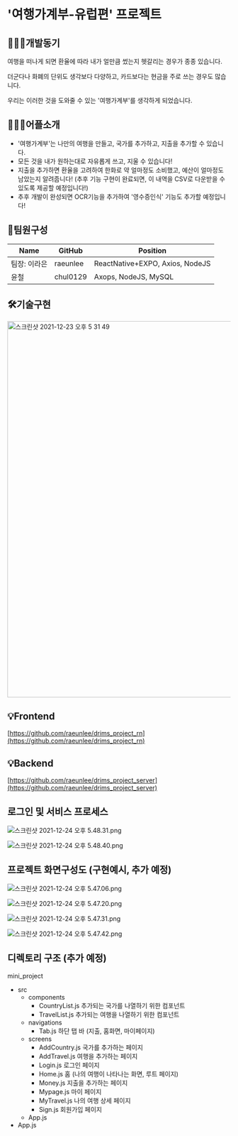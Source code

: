# '여행가계부-유럽편' 프로젝트

## 👩🏻‍💻개발동기

여행을 떠나게 되면 환율에 따라 내가 얼만큼 썼는지 헷갈리는 경우가 종종 있습니다.

더군다나 화폐의 단위도 생각보다 다양하고, 카드보다는 현금을 주로 쓰는 경우도 많습니다.

우리는 이러한 것을 도와줄 수 있는 '여행가계부'를 생각하게 되었습니다.

## 💁🏻‍♀️어플소개

- '여행가계부'는 나만의 여행을 만들고, 국가를 추가하고, 지출을 추가할 수 있습니다.
- 모든 것을 내가 원하는대로 자유롭게 쓰고, 지울 수 있습니다!
- 지출을 추가하면 환율을 고려하여 한화로 약 얼마정도 소비했고, 예산이 얼마정도 남았는지 알려줍니다! (추후 기능 구현이 완료되면, 이 내역을 CSV로 다운받을 수 있도록 제공할 예정입니다!)
- 추후 개발이 완성되면 OCR기능을 추가하여 '영수증인식' 기능도 추가할 예정입니다!

## 👥팀원구성

| Name | GitHub | Position |
| --- | --- | --- |
| 팀장: 이라은 | raeunlee | ReactNative+EXPO, Axios, NodeJS |
| 윤철 | chul0129 | Axops, NodeJS, MySQL |

## 🛠️기술구현
<img width="848" alt="스크린샷 2021-12-23 오후 5 31 49" src="https://user-images.githubusercontent.com/49014085/147485522-ede16c84-72c4-4413-8cbe-0a63f8d790f1.png">

## 💡Frontend

[https://github.com/raeunlee/drims_project_rn](https://github.com/raeunlee/drims_project_rn)

## 💡Backend

[https://github.com/raeunlee/drims_project_server](https://github.com/raeunlee/drims_project_server)

## 로그인 및 서비스 프로세스

![스크린샷 2021-12-24 오후 5.48.31.png](https://s3-us-west-2.amazonaws.com/secure.notion-static.com/d5bb0873-8a1c-4ff9-b2de-6426d336ea0c/스크린샷_2021-12-24_오후_5.48.31.png)

![스크린샷 2021-12-24 오후 5.48.40.png](https://s3-us-west-2.amazonaws.com/secure.notion-static.com/832d4981-2041-40d5-a9f9-a74072ed0c5b/스크린샷_2021-12-24_오후_5.48.40.png)

## 프로젝트 화면구성도 (구현예시, 추가 예정)

![스크린샷 2021-12-24 오후 5.47.06.png](https://s3-us-west-2.amazonaws.com/secure.notion-static.com/52a897ba-170a-4232-a65c-8ffb0e3208ef/스크린샷_2021-12-24_오후_5.47.06.png)

![스크린샷 2021-12-24 오후 5.47.20.png](https://s3-us-west-2.amazonaws.com/secure.notion-static.com/d3dd087c-3005-4e73-905c-b7c1330dc646/스크린샷_2021-12-24_오후_5.47.20.png)

![스크린샷 2021-12-24 오후 5.47.31.png](https://s3-us-west-2.amazonaws.com/secure.notion-static.com/508eef21-c0f5-423e-9a82-45705edf3a00/스크린샷_2021-12-24_오후_5.47.31.png)

![스크린샷 2021-12-24 오후 5.47.42.png](https://s3-us-west-2.amazonaws.com/secure.notion-static.com/5eb2d03a-dec4-46ee-922f-897a4da651df/스크린샷_2021-12-24_오후_5.47.42.png)

## 디렉토리 구조 (추가 예정)

mini_project

- src
    - components
        - CountryList.js 추가되는 국가를 나열하기 위한 컴포넌트
        - TravelList.js  추가되는 여행을 나열하기 위한 컴포넌트
    - navigations
        - Tab.js 하단 탭 바 (지출, 홈화면, 마이페이지)
    - screens
        - AddCountry.js 국가를 추가하는 페이지
        - AddTravel.js 여행을 추가하는 페이지
        - Login.js 로그인 페이지
        - Home.js 홈 (나의 여행이 나타나는 화면, 루트 페이지)
        - Money.js 지출을 추가하는 페이지
        - Mypage.js 마이 페이지
        - MyTravel.js 나의 여행 상세 페이지
        - Sign.js 회원가입 페이지
    - App.js
- App.js
